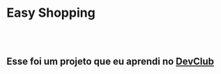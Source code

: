 <h1>Easy Shopping</h1>
<br>
<br>
<h2>Esse foi um projeto que eu aprendi no <a href="https://aulas.devclub.com.br/m/home">DevClub</a></h2>
